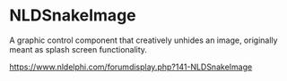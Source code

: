 # NLDSnakeImage
A graphic control component that creatively unhides an image, originally meant as splash screen functionality.

https://www.nldelphi.com/forumdisplay.php?141-NLDSnakeImage
